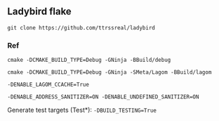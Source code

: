 ## Ladybird flake

```console
git clone https://github.com/ttrssreal/ladybird
```

### Ref
`cmake -DCMAKE_BUILD_TYPE=Debug -GNinja -BBuild/debug`

`cmake -DCMAKE_BUILD_TYPE=Debug -GNinja -SMeta/Lagom -BBuild/lagom`

`-DENABLE_LAGOM_CCACHE=True`

`-DENABLE_ADDRESS_SANITIZER=ON -DENABLE_UNDEFINED_SANITIZER=ON`

Generate test targets (Test*):
`-DBUILD_TESTING=True`
